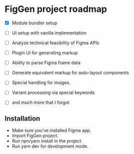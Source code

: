 # FigGen project roadmap

 * [x] Module bundler setup
 * [ ] UI setup with vanilla implementation
 * [ ] Analyze technical feasibility of Figma APIs
 * [ ] Plugin UI for generating markup
 * [ ] Ability to parse Figma frame data
 * [ ] Generate equivalent markup for auto-layout components
 * [ ] Special handling for images.
 * [ ] Variant processing via special keywords
 * [ ] and much more that I forgot 


## Installation

* Make sure you've installed Figma app.
* Import FigGen project.
* Run npn/yarn install in the project
* Run yarn dev for development mode.